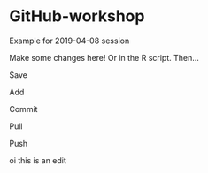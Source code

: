 # GitHub-workshop

Example for 2019-04-08 session

Make some changes here! Or in the R script. Then...

Save

Add

Commit

Pull

Push

oi this is an edit
